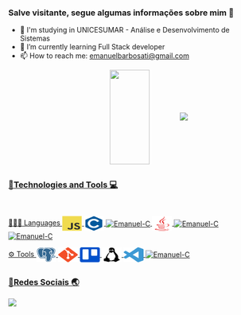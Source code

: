 ### Salve visitante, segue algumas informações sobre mim 👋

- 🔭 I'm studying  in UNICESUMAR - Análise e Desenvolvimento de Sistemas
- 🌱 I’m currently learning Full Stack developer
- 📫 How to reach me: emanuelbarbosati@gmail.com

<div align="center" style = "display: flex; justify-content: center; align-items: center;">
  <img height="190em" width="40%" src="https://github-readme-stats.vercel.app/api/top-langs/?username=gwitus&layout=compact&langs_count=7&theme=dracula"/>
  <a href="https://github.com/gwitus">
    <img height="180em" src="https://github-readme-stats.vercel.app/api?username=gwitus&show_icons=true&theme=dracula&include_all_commits=true&count_private=true"/>
  
  
</div>
  
  ##
  
  <h3>🔹Technologies and Tools 💻</h3> 

<div><br>
  
  👩🏻‍💻 Languages
  <img align="center" alt="Emanuel-JS" height="30" width="40" src="https://raw.githubusercontent.com/devicons/devicon/master/icons/javascript/javascript-original.svg">
  <img align="center" alt="Emanuel-C" height="30" width="40" src="https://raw.githubusercontent.com/devicons/devicon/master/icons/c/c-plain.svg">
  <img align="center" alt="Emanuel-C" height="30" width="40" src="https://cdn.jsdelivr.net/gh/devicons/devicon@latest/icons/dotnetcore/dotnetcore-original.svg">
  <img align="center" alt="Emanuel-C" height="30" width="40" src="https://raw.githubusercontent.com/devicons/devicon/master/icons/java/java-plain.svg">
  <img align="center" alt="Emanuel-C" height="30" width="40" src="https://raw.githubusercontent.com/devicons/devicon/master/icons/rust/java-plain.svg">
  <img align="center" alt="Emanuel-C" height="30" width="40" src="https://cdn.jsdelivr.net/gh/devicons/devicon@latest/icons/php/php-original.svg" />
  
  ⚙️ Tools
  <img align="center" alt="Emanuel-C" height="30" width="40" src="https://raw.githubusercontent.com/devicons/devicon/master/icons/postgresql/postgresql-plain.svg">
  <img align="center" alt="Emanuel-C" height="30" width="40" src="https://raw.githubusercontent.com/devicons/devicon/master/icons/git/git-plain.svg">
  <img align="center" alt="Emanuel-C" height="30" width="40" src="https://raw.githubusercontent.com/devicons/devicon/master/icons/trello/trello-plain.svg">
  <img align="center" alt="Emanuel-C" height="30" width="40" src="https://raw.githubusercontent.com/devicons/devicon/master/icons/linux/linux-plain.svg">
  <img align="center" alt="Emanuel-C" height="30" width="40" src="https://raw.githubusercontent.com/devicons/devicon/master/icons/vscode/vscode-plain.svg">
  <img align="center" alt="Emanuel-C" height="30" width="40" src="https://cdn.jsdelivr.net/gh/devicons/devicon@latest/icons/mysql/mysql-original-wordmark.svg" />
</div>
  
##

<h3>🔹Redes Sociais 🌏</h3> 
<div> 
  <a href="https://www.linkedin.com/in/emanuel-barbosa-aa83ba225/" target="_blank"><img src="https://img.shields.io/badge/-LinkedIn-%230077B5?style=for-the-badge&logo=linkedin&logoColor=white" target="_blank"></a> 
 
</div>
